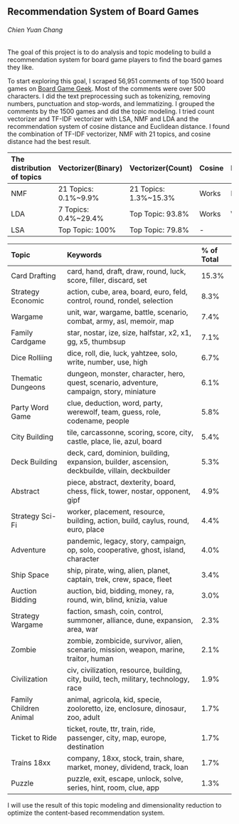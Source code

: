 ## Recommendation System of Board Games
###### Chien Yuan Chang

The goal of this project is to do analysis and topic modeling to build a recommendation system for board game players to find the board games they like.

To start exploring this goal, I scraped 56,951 comments of top 1500 board games on [Board Game Geek](https://boardgamegeek.com/). Most of the comments were over 500 characters. I did the text preprocessing such as tokenizing, removing numbers, punctuation and stop-words, and lemmatizing. I grouped the comments by the 1500 games and did the topic modeling. I tried count vectorizer and TF-IDF vectorizer with LSA, NMF and LDA and the recommendation system of cosine distance and Euclidean distance. I found the combination of TF-IDF vectorizer, NMF with 21 topics, and cosine distance had the best result. 

The distribution of topics|Vectorizer(Binary)|Vectorizer(Count)|Cosine|Euclidean|
:---|:---|:---|:---|:---
NMF|21 Topics: 0.1%~9.9%|21 Topics: 1.3%~15.3%|Works|Not well
LDA|7 Topics: 0.4%~29.4%|Top Topic: 93.8%|Works|Works
LSA|Top Topic: 100%|Top Topic: 79.8%|-|-

Topic|Keywords| % of Total
:---|:---|:---
Card Drafting|card, hand, draft, draw, round, luck, score, filler, discard, set|15.3%
Strategy Economic|action, cube, area, board, euro, feld, control, round, rondel, selection|8.3%
Wargame|unit, war, wargame, battle, scenario, combat, army, asl, memoir, map|7.4%
Family Cardgame|star, nostar, ize, size, halfstar, x2, x1, gg, x5, thumbsup|7.1%
Dice Rolliing|dice, roll, die, luck, yahtzee, solo, write, number, use, high|6.7%
Thematic Dungeons|dungeon, monster, character, hero, quest, scenario, adventure, campaign, story, miniature|6.1%
Party Word Game|clue, deduction, word, party, werewolf, team, guess, role, codename, people|5.8%
City Building|tile, carcassonne, scoring, score, city, castle, place, lie, azul, board|5.4%
Deck Building|deck, card, dominion, building, expansion, builder, ascension, deckbuilde, villain, deckbuilder|5.3%
Abstract|piece, abstract, dexterity, board, chess, flick, tower, nostar, opponent, gipf|4.9%
Strategy Sci-Fi|worker, placement, resource, building, action, build, caylus, round, euro, place|4.4%
Adventure|pandemic, legacy, story, campaign, op, solo, cooperative, ghost, island, character|4.0%
Ship Space|ship, pirate, wing, alien, planet, captain, trek, crew, space, fleet|3.4%
Auction Bidding|auction, bid, bidding, money, ra, round, win, blind, knizia, value|3.0%
Strategy Wargame|faction, smash, coin, control, summoner, alliance, dune, expansion, area, war|2.3%
Zombie|zombie, zombicide, survivor, alien, scenario, mission, weapon, marine, traitor, human|2.1%
Civilization|civ, civilization, resource, building, city, build, tech, military, technology, race|1.9%
Family Children Animal|animal, agricola, kid, specie, zooloretto, ize, enclosure, dinosaur, zoo, adult|1.7%
Ticket to Ride|ticket, route, ttr, train, ride, passenger, city, map, europe, destination|1.7%
Trains 18xx|company, 18xx, stock, train, share, market, money, dividend, track, loan|1.7%
Puzzle|puzzle, exit, escape, unlock, solve, series, hint, room, clue, app|1.3%

I will use the result of this topic modeling and dimensionality reduction to optimize the content-based recommendation system. 
